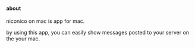 #### about

niconico on mac is app for mac.

by using this app, you can easily show messages posted to your server on the your mac.